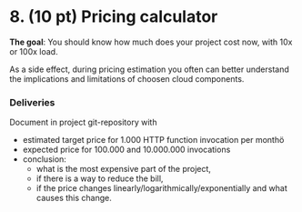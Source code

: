 # 8. (10 pt) Pricing calculator

**The goal**: You should know how much does your project cost now, with 10x or 100x load.

As a side effect, during pricing estimation you often can better understand the implications and limitations of choosen cloud components.

### Deliveries

Document in project git-repository with

- estimated target price for 1.000 HTTP function invocation per monthö
- expected price for 100.000 and 10.000.000 invocations
- conclusion:
    - what is the most expensive part of the project,
    - if there is a way to reduce the bill,
    - if the price changes linearly/logarithmically/exponentially and what causes this change.
